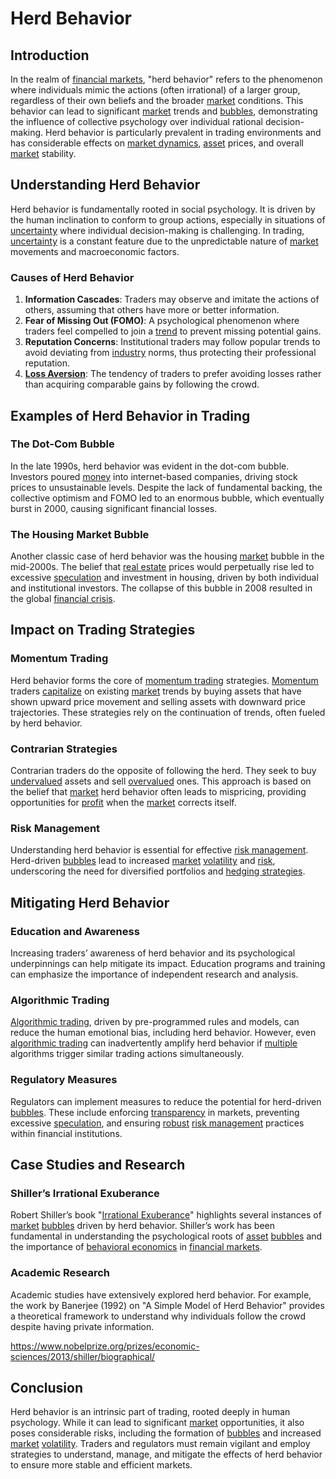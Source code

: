 # Herd Behavior

## Introduction

In the realm of [financial markets](../f/financial_market.md), "herd behavior" refers to the phenomenon where individuals mimic the actions (often irrational) of a larger group, regardless of their own beliefs and the broader [market](../m/market.md) conditions. This behavior can lead to significant [market](../m/market.md) trends and [bubbles](../b/bubble.md), demonstrating the influence of collective psychology over individual rational decision-making. Herd behavior is particularly prevalent in trading environments and has considerable effects on [market dynamics](../m/market_dynamics.md), [asset](../a/asset.md) prices, and overall [market](../m/market.md) stability.

## Understanding Herd Behavior

Herd behavior is fundamentally rooted in social psychology. It is driven by the human inclination to conform to group actions, especially in situations of [uncertainty](../u/uncertainty_in_trading.md) where individual decision-making is challenging. In trading, [uncertainty](../u/uncertainty_in_trading.md) is a constant feature due to the unpredictable nature of [market](../m/market.md) movements and macroeconomic factors.

### Causes of Herd Behavior

1. **Information Cascades**: Traders may observe and imitate the actions of others, assuming that others have more or better information.
2. **Fear of Missing Out (FOMO)**: A psychological phenomenon where traders feel compelled to join a [trend](../t/trend.md) to prevent missing potential gains.
3. **Reputation Concerns**: Institutional traders may follow popular trends to avoid deviating from [industry](../i/industry.md) norms, thus protecting their professional reputation.
4. **[Loss Aversion](../l/loss_aversion.md)**: The tendency of traders to prefer avoiding losses rather than acquiring comparable gains by following the crowd.

## Examples of Herd Behavior in Trading

### The Dot-Com Bubble

In the late 1990s, herd behavior was evident in the dot-com bubble. Investors poured [money](../m/money.md) into internet-based companies, driving stock prices to unsustainable levels. Despite the lack of fundamental backing, the collective optimism and FOMO led to an enormous bubble, which eventually burst in 2000, causing significant financial losses.

### The Housing Market Bubble

Another classic case of herd behavior was the housing [market](../m/market.md) bubble in the mid-2000s. The belief that [real estate](../r/real_estate.md) prices would perpetually rise led to excessive [speculation](../s/speculation.md) and investment in housing, driven by both individual and institutional investors. The collapse of this bubble in 2008 resulted in the global [financial crisis](../f/financial_crisis.md).

## Impact on Trading Strategies

### Momentum Trading

Herd behavior forms the core of [momentum trading](../m/momentum_trading.md) strategies. [Momentum](../m/momentum.md) traders [capitalize](../c/capitalize.md) on existing [market](../m/market.md) trends by buying assets that have shown upward price movement and selling assets with downward price trajectories. These strategies rely on the continuation of trends, often fueled by herd behavior.

### Contrarian Strategies

Contrarian traders do the opposite of following the herd. They seek to buy [undervalued](../u/undervalued.md) assets and sell [overvalued](../o/overvalued.md) ones. This approach is based on the belief that [market](../m/market.md) herd behavior often leads to mispricing, providing opportunities for [profit](../p/profit.md) when the [market](../m/market.md) corrects itself.

### Risk Management

Understanding herd behavior is essential for effective [risk management](../r/risk_management.md). Herd-driven [bubbles](../b/bubble.md) lead to increased [market](../m/market.md) [volatility](../v/volatility.md) and [risk](../r/risk.md), underscoring the need for diversified portfolios and [hedging strategies](../h/hedging_strategies.md).

## Mitigating Herd Behavior

### Education and Awareness

Increasing traders’ awareness of herd behavior and its psychological underpinnings can help mitigate its impact. Education programs and training can emphasize the importance of independent research and analysis.

### Algorithmic Trading

[Algorithmic trading](../a/algorithmic_trading.md), driven by pre-programmed rules and models, can reduce the human emotional bias, including herd behavior. However, even [algorithmic trading](../a/algorithmic_trading.md) can inadvertently amplify herd behavior if [multiple](../m/multiple.md) algorithms trigger similar trading actions simultaneously.

### Regulatory Measures

Regulators can implement measures to reduce the potential for herd-driven [bubbles](../b/bubble.md). These include enforcing [transparency](../t/transparency.md) in markets, preventing excessive [speculation](../s/speculation.md), and ensuring [robust](../r/robust.md) [risk management](../r/risk_management.md) practices within financial institutions.

## Case Studies and Research

### Shiller’s Irrational Exuberance

Robert Shiller’s book "[Irrational Exuberance](../i/irrational_exuberance.md)" highlights several instances of [market](../m/market.md) [bubbles](../b/bubble.md) driven by herd behavior. Shiller’s work has been fundamental in understanding the psychological roots of [asset](../a/asset.md) [bubbles](../b/bubble.md) and the importance of [behavioral economics](../b/behavioral_economics.md) in [financial markets](../f/financial_market.md).

### Academic Research

Academic studies have extensively explored herd behavior. For example, the work by Banerjee (1992) on "A Simple Model of Herd Behavior" provides a theoretical framework to understand why individuals follow the crowd despite having private information.

https://www.nobelprize.org/prizes/economic-sciences/2013/shiller/biographical/

## Conclusion

Herd behavior is an intrinsic part of trading, rooted deeply in human psychology. While it can lead to significant [market](../m/market.md) opportunities, it also poses considerable risks, including the formation of [bubbles](../b/bubble.md) and increased [market](../m/market.md) [volatility](../v/volatility.md). Traders and regulators must remain vigilant and employ strategies to understand, manage, and mitigate the effects of herd behavior to ensure more stable and efficient markets.
